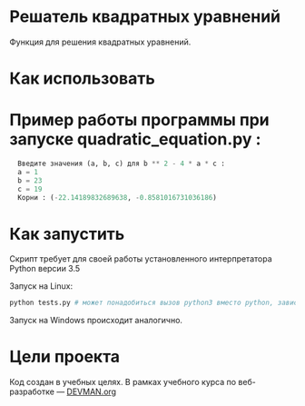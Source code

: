 # Решатель квадратных уравнений

Функция для решения квадратных уравнений.

# Как использовать


# Пример работы программы при запуске quadratic_equation.py :
```python
  Введите значения (a, b, c) для b ** 2 - 4 * a * c :  
  a = 1      
  b = 23    
  c = 19    
  Корни : (-22.14189832689638, -0.8581016731036186)   
```


# Как запустить

Скрипт требует для своей работы установленного интерпретатора Python версии 3.5

Запуск на Linux:

```bash
python tests.py # может понадобиться вызов python3 вместо python, зависит от настроек операционной системы
```

Запуск на Windows происходит аналогично.

# Цели проекта

Код создан в учебных целях. В рамках учебного курса по веб-разработке ― [DEVMAN.org](https://devman.org)
